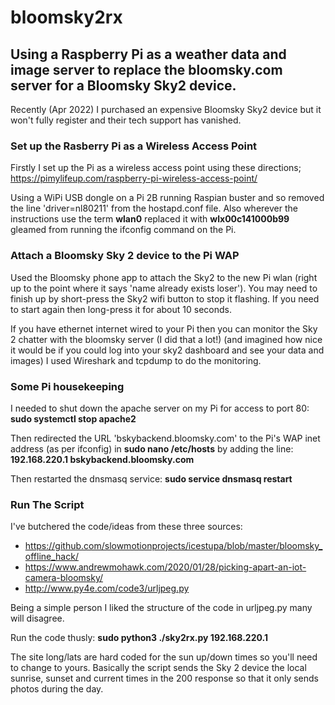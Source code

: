 # bloomsky2rx
## Using a Raspberry Pi as a weather data and image server to replace the bloomsky.com server for a Bloomsky Sky2 device. 

Recently (Apr 2022) I purchased an expensive Bloomsky Sky2 device but it won't fully register and their tech support has vanished.

### Set up the Rasberry Pi as a Wireless Access Point ###
Firstly I set up the Pi as a wireless access point using these directions;
https://pimylifeup.com/raspberry-pi-wireless-access-point/

Using a WiPi USB dongle on a Pi 2B running Raspian buster and so removed the line 'driver=nl80211' from the hostapd.conf file.
Also wherever the instructions use the term **wlan0** replaced it with **wlx00c141000b99** gleamed from running the ifconfig command on the Pi.

### Attach a Bloomsky Sky 2 device to the Pi WAP ###
Used the Bloomsky phone app to attach the Sky2 to the new Pi wlan (right up to the point where it says 'name already exists loser'). You may need to finish up by short-press the Sky2 wifi button to stop it flashing. If you need to start again then long-press it for about 10 seconds.

If you have ethernet internet wired to your Pi then you can monitor the Sky 2 chatter with the bloomsky server (I did that a lot!) (and imagined how nice it would be if you could log into your sky2 dashboard and see your data and images) I used Wireshark and tcpdump to do the monitoring.

### Some Pi housekeeping ###
I needed to shut down the apache server on my Pi for access to port 80: **sudo systemctl stop apache2**

Then redirected the URL 'bskybackend.bloomsky.com' to the Pi's WAP inet address (as per ifconfig) in **sudo nano /etc/hosts** by adding the line: **192.168.220.1	bskybackend.bloomsky.com**

Then restarted the dnsmasq service: **sudo service dnsmasq restart**

### Run The Script ###
I've butchered the code/ideas from these three sources:
- https://github.com/slowmotionprojects/icestupa/blob/master/bloomsky_offline_hack/
- https://www.andrewmohawk.com/2020/01/28/picking-apart-an-iot-camera-bloomsky/
- http://www.py4e.com/code3/urljpeg.py

Being a simple person I liked the structure of the code in urljpeg.py many will disagree.

Run the code thusly: **sudo python3 ./sky2rx.py 192.168.220.1**

The site long/lats are hard coded for the sun up/down times so you'll need to change to yours. Basically the script sends the Sky 2 device the local sunrise, sunset and current times in the 200 response so that it only sends photos during the day.

